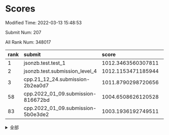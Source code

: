 # Scores

Modified Time: 2022-03-13 15:48:53

Submit Num: 207

All Rank Num: 348017

| rank |               submit               |       score        |       sigma        | pk_num |
| :--- | :--------------------------------- | :----------------- | :----------------- | :----- |
| 1    | jsonzb.test.test_1                 | 1012.3463560307811 | 0.8037929594096275 | 6723   |
| 2    | jsonzb.test.submission_level_4     | 1012.1153471185944 | 0.801259594163002  | 6728   |
| 3    | cpp.21_12_24.submission-2b2ea0d7   | 1011.8790298720656 | 0.7800926081862205 | 6726   |
| 58   | cpp.2022_01_09.submission-816672bd | 1004.6508626120528 | 0.7192410833512021 | 6727   |
| 83   | cpp.2022_01_09.submission-5b0e3de2 | 1003.1936192749511 | 0.7255820421859626 | 6727   |


<details>
<summary>全部</summary>

| rank |                 submit                 |       score        |       sigma        | pk_num |
| :--- | :------------------------------------- | :----------------- | :----------------- | :----- |
| 1    | jsonzb.test.test_1                     | 1012.3463560307811 | 0.8037929594096275 | 6723   |
| 2    | jsonzb.test.submission_level_4         | 1012.1153471185944 | 0.801259594163002  | 6728   |
| 3    | cpp.21_12_24.submission-2b2ea0d7       | 1011.8790298720656 | 0.7800926081862205 | 6726   |
| 4    | gobigger.level_3.submission_level_3_15 | 1011.6271665484498 | 0.7682949229813679 | 6724   |
| 5    | gobigger.level_3.submission_level_3_6  | 1011.4269102749467 | 0.8026904711553777 | 6730   |
| 6    | gobigger.level_3.submission_level_3_16 | 1011.2999862851552 | 0.7586588395377605 | 6726   |
| 7    | gobigger.level_3.submission_level_3_34 | 1011.1898951858379 | 0.7825000510493393 | 6728   |
| 8    | gobigger.level_3.submission_level_3_22 | 1010.87925316892   | 0.7517727574715928 | 6724   |
| 9    | gobigger.level_3.submission_level_3_11 | 1010.8024234569153 | 0.7488667671612531 | 6730   |
| 10   | gobigger.level_3.submission_level_3_30 | 1010.761078732284  | 0.7676233591031904 | 6726   |
| 11   | gobigger.level_3.submission_level_3_27 | 1010.7402328809751 | 0.753211947629533  | 6727   |
| 12   | gobigger.level_3.submission_level_3_26 | 1010.6930872745296 | 0.76947107300107   | 6728   |
| 13   | gobigger.level_3.submission_level_3_48 | 1010.667241958901  | 0.765076876915184  | 6720   |
| 14   | gobigger.level_3.submission_level_3_13 | 1010.5484922900592 | 0.7719780080667633 | 6724   |
| 15   | gobigger.level_3.submission_level_3_0  | 1010.5432574490688 | 0.7722101752105462 | 6721   |
| 16   | gobigger.level_3.submission_level_3_46 | 1010.5104528736935 | 0.7422445450339847 | 6723   |
| 17   | gobigger.level_3.submission_level_3_43 | 1010.4130865178666 | 0.7414092632992149 | 6726   |
| 18   | gobigger.level_3.submission_level_3_20 | 1010.3826143688534 | 0.770484978960973  | 6731   |
| 19   | gobigger.level_3.submission_level_3_19 | 1010.2948184498739 | 0.7590579782385528 | 6724   |
| 20   | gobigger.level_3.submission_level_3_28 | 1010.2619783296269 | 0.7675161823013879 | 6726   |
| 21   | gobigger.level_3.submission_level_3_4  | 1010.2398617518559 | 0.7635508027585962 | 6726   |
| 22   | gobigger.level_3.submission_level_3_39 | 1010.1919897142778 | 0.7799889834247158 | 6720   |
| 23   | gobigger.level_3.submission_level_3_9  | 1010.1804351205982 | 0.7709724830656921 | 6719   |
| 24   | gobigger.level_3.submission_level_3_42 | 1010.1349071995958 | 0.758731892595061  | 6725   |
| 25   | gobigger.level_3.submission_level_3_49 | 1010.1087958460434 | 0.7518590264835995 | 6728   |
| 26   | gobigger.level_3.submission_level_3_33 | 1010.0877942825102 | 0.78399967485737   | 6726   |
| 27   | gobigger.level_3.submission_level_3_7  | 1010.0695206527848 | 0.7521708801209517 | 6720   |
| 28   | gobigger.level_3.submission_level_3_1  | 1010.043705560923  | 0.745376310418091  | 6724   |
| 29   | gobigger.level_3.submission_level_3_29 | 1009.9981765954426 | 0.7562667970004081 | 6724   |
| 30   | gobigger.level_3.submission_level_3_40 | 1009.9831642829004 | 0.7505802801147147 | 6724   |
| 31   | gobigger.level_3.submission_level_3_3  | 1009.9687408255182 | 0.7490061678712046 | 6724   |
| 32   | gobigger.level_3.submission_level_3_38 | 1009.9421333793969 | 0.7560584574540786 | 6721   |
| 33   | gobigger.level_3.submission_level_3_41 | 1009.9368997989629 | 0.7585582089676567 | 6723   |
| 34   | gobigger.level_3.submission_level_3_12 | 1009.7940189302547 | 0.7694920773657175 | 6724   |
| 35   | gobigger.level_3.submission_level_3_17 | 1009.7787719059548 | 0.7499889213544252 | 6729   |
| 36   | gobigger.level_3.submission_level_3_37 | 1009.7159893286121 | 0.7565992305177192 | 6722   |
| 37   | gobigger.level_3.submission_level_3_36 | 1009.7121054396083 | 0.7718265192213412 | 6725   |
| 38   | gobigger.level_3.submission_level_3_25 | 1009.6799805110543 | 0.7672856537826447 | 6727   |
| 39   | gobigger.level_3.submission_level_3_2  | 1009.6237408468064 | 0.7501505694798377 | 6726   |
| 40   | gobigger.level_3.submission_level_3_14 | 1009.5934194125348 | 0.7535307452836747 | 6726   |
| 41   | gobigger.level_3.submission_level_3_21 | 1009.5394190424098 | 0.7483342646565668 | 6726   |
| 42   | gobigger.level_3.submission_level_3_18 | 1009.4903876664754 | 0.7366004482568423 | 6729   |
| 43   | gobigger.level_3.submission_level_3_35 | 1009.4060995535374 | 0.7586939173700439 | 6726   |
| 44   | gobigger.level_3.submission_level_3_10 | 1009.3353311002021 | 0.7474263013227217 | 6728   |
| 45   | gobigger.level_3.submission_level_3_47 | 1009.3270031097915 | 0.7489877696936273 | 6724   |
| 46   | gobigger.level_3.submission_level_3_32 | 1009.2304844308101 | 0.7443408301248602 | 6720   |
| 47   | gobigger.level_3.submission_level_3_44 | 1009.1635831424798 | 0.7436882605479676 | 6724   |
| 48   | gobigger.level_3.submission_level_3_24 | 1009.1318318966821 | 0.737694029987963  | 6725   |
| 49   | gobigger.level_3.submission_level_3_45 | 1008.9991096443202 | 0.7611314346740106 | 6727   |
| 50   | gobigger.level_3.submission_level_3_8  | 1008.9371895977074 | 0.7425741128653415 | 6725   |
| 51   | gobigger.level_3.submission_level_3_23 | 1008.8710447735162 | 0.7511196549312309 | 6727   |
| 52   | gobigger.level_3.submission_level_3_5  | 1008.4831462360128 | 0.7457678975773416 | 6724   |
| 53   | gobigger.level_3.submission_level_3_31 | 1007.938915858109  | 0.7387904136337512 | 6729   |
| 54   | gobigger.level_1.submission_level_1_36 | 1005.1140987639839 | 0.7329616079993149 | 6725   |
| 55   | gobigger.level_1.submission_level_1_21 | 1005.073532682842  | 0.724922125093434  | 6726   |
| 56   | gobigger.level_1.submission_level_1_26 | 1004.7558466034648 | 0.72088663457044   | 6730   |
| 57   | gobigger.level_1.submission_level_1_18 | 1004.6880051312266 | 0.7257659545798303 | 6721   |
| 58   | cpp.2022_01_09.submission-816672bd     | 1004.6508626120528 | 0.7192410833512021 | 6727   |
| 59   | gobigger.level_1.submission_level_1_7  | 1004.4440081227789 | 0.7198802330856858 | 6728   |
| 60   | gobigger.level_1.submission_level_1_8  | 1004.4221337522524 | 0.7215400672084086 | 6725   |
| 61   | gobigger.level_1.submission_level_1_12 | 1004.3612420578706 | 0.7229352377629196 | 6721   |
| 62   | gobigger.level_1.submission_level_1_49 | 1004.293331857454  | 0.7168866236885    | 6723   |
| 63   | gobigger.level_1.submission_level_1_16 | 1004.268460086154  | 0.7226240967841567 | 6723   |
| 64   | gobigger.level_1.submission_level_1_0  | 1004.2229423019695 | 0.7079248054770888 | 6730   |
| 65   | gobigger.level_1.submission_level_1_34 | 1004.1883878978579 | 0.7283860470046589 | 6726   |
| 66   | gobigger.level_1.submission_level_1_45 | 1004.177752921589  | 0.7248909441212555 | 6725   |
| 67   | gobigger.level_1.submission_level_1_2  | 1004.0246071211913 | 0.7082662105590449 | 6727   |
| 68   | gobigger.level_1.submission_level_1_39 | 1003.9314385410945 | 0.7240060570831669 | 6723   |
| 69   | gobigger.level_1.submission_level_1_17 | 1003.805272409077  | 0.7083701201250032 | 6728   |
| 70   | gobigger.level_1.submission_level_1_1  | 1003.8022170918017 | 0.7184572698310295 | 6726   |
| 71   | gobigger.level_1.submission_level_1_11 | 1003.799216820371  | 0.7047494426801185 | 6728   |
| 72   | gobigger.level_1.submission_level_1_28 | 1003.7899467452083 | 0.7087367125693909 | 6729   |
| 73   | gobigger.level_1.submission_level_1_29 | 1003.784426578515  | 0.727855548425457  | 6721   |
| 74   | gobigger.level_1.submission_level_1_13 | 1003.7390192393708 | 0.7098746789281285 | 6726   |
| 75   | gobigger.level_1.submission_level_1_43 | 1003.7313580541031 | 0.7160892053163392 | 6729   |
| 76   | gobigger.level_1.submission_level_1_4  | 1003.6959794012167 | 0.7132530451528868 | 6720   |
| 77   | gobigger.level_1.submission_level_1_31 | 1003.6768291989611 | 0.7162371445740723 | 6725   |
| 78   | gobigger.level_1.submission_level_1_32 | 1003.5356260966155 | 0.7193743329975998 | 6721   |
| 79   | gobigger.level_1.submission_level_1_9  | 1003.4291728739522 | 0.7201523203635268 | 6726   |
| 80   | gobigger.level_1.submission_level_1_40 | 1003.3143313004584 | 0.7172537915113744 | 6727   |
| 81   | gobigger.level_1.submission_level_1_41 | 1003.3127203591578 | 0.7111198082519918 | 6728   |
| 82   | gobigger.level_1.submission_level_1_46 | 1003.2185546831868 | 0.7039179831128627 | 6723   |
| 83   | cpp.2022_01_09.submission-5b0e3de2     | 1003.1936192749511 | 0.7255820421859626 | 6727   |
| 84   | gobigger.level_1.submission_level_1_48 | 1003.1816666327398 | 0.7175679314792023 | 6726   |
| 85   | gobigger.level_1.submission_level_1_44 | 1003.1434344627145 | 0.717616327557598  | 6726   |
| 86   | gobigger.level_1.submission_level_1_20 | 1003.1109009198804 | 0.7039779527405726 | 6725   |
| 87   | gobigger.level_1.submission_level_1_23 | 1003.0773634443357 | 0.7051662137546725 | 6728   |
| 88   | gobigger.level_1.submission_level_1_47 | 1003.0131717056469 | 0.723162798843668  | 6725   |
| 89   | gobigger.level_1.submission_level_1_5  | 1002.9898289554864 | 0.7187752598695021 | 6727   |
| 90   | gobigger.level_1.submission_level_1_6  | 1002.7736589832083 | 0.7103274819518528 | 6728   |
| 91   | gobigger.level_1.submission_level_1_19 | 1002.7724326295601 | 0.7167220210457366 | 6723   |
| 92   | gobigger.level_1.submission_level_1_15 | 1002.713809664762  | 0.7091037383972906 | 6725   |
| 93   | gobigger.level_1.submission_level_1_22 | 1002.6947679243435 | 0.720251483057391  | 6722   |
| 94   | gobigger.level_1.submission_level_1_33 | 1002.6872193296983 | 0.7015919989310239 | 6725   |
| 95   | gobigger.level_1.submission_level_1_24 | 1002.6586439617108 | 0.7221725319966038 | 6722   |
| 96   | gobigger.level_1.submission_level_1_25 | 1002.6494348312724 | 0.7206227374953762 | 6725   |
| 97   | gobigger.level_1.submission_level_1_35 | 1002.6417998561174 | 0.7270939802821248 | 6723   |
| 98   | gobigger.level_1.submission_level_1_38 | 1002.6053032629867 | 0.7115398262175282 | 6723   |
| 99   | gobigger.level_1.submission_level_1_3  | 1002.5318369642611 | 0.7237595822611597 | 6726   |
| 100  | gobigger.level_1.submission_level_1_10 | 1002.23536671899   | 0.7070616787775729 | 6725   |
| 101  | gobigger.level_1.submission_level_1_42 | 1001.9949467770529 | 0.7015810769056435 | 6725   |
| 102  | gobigger.level_1.submission_level_1_27 | 1001.7684153734559 | 0.7202786187654233 | 6724   |
| 103  | gobigger.level_1.submission_level_1_14 | 1001.7348860953299 | 0.7226661780209683 | 6726   |
| 104  | gobigger.level_1.submission_level_1_30 | 1001.6270003456859 | 0.7116525672226465 | 6724   |
| 105  | gobigger.level_1.submission_level_1_37 | 1001.6038717675096 | 0.7059405760043435 | 6723   |
| 106  | gobigger.random.submission_random_29   | 997.339813267455   | 0.7035334816584192 | 6728   |
| 107  | gobigger.random.submission_random_45   | 997.0853036841853  | 0.7226679563514119 | 6723   |
| 108  | gobigger.random.submission_random_23   | 997.0851243940485  | 0.7065069299676139 | 6729   |
| 109  | gobigger.random.submission_random_15   | 997.080456061307   | 0.7079902703129793 | 6722   |
| 110  | gobigger.random.submission_random_2    | 997.0116888617508  | 0.7209862022902123 | 6730   |
| 111  | gobigger.random.submission_random_18   | 996.7952208044885  | 0.7018384361302945 | 6722   |
| 112  | gobigger.random.submission_random_26   | 996.7886995502394  | 0.7152784492681132 | 6724   |
| 113  | gobigger.random.submission_random_47   | 996.6442827694103  | 0.716193511586131  | 6726   |
| 114  | gobigger.random.submission_random_9    | 996.5256816496495  | 0.7004272407953236 | 6721   |
| 115  | gobigger.random.submission_random_0    | 996.4598658500579  | 0.7127480442086697 | 6729   |
| 116  | gobigger.random.submission_random_24   | 996.3863171175107  | 0.7111203237441731 | 6727   |
| 117  | gobigger.random.submission_random_40   | 996.3529862955326  | 0.716359219863151  | 6724   |
| 118  | gobigger.random.submission_random_42   | 996.3159759950521  | 0.7036420592373412 | 6726   |
| 119  | gobigger.random.submission_random_19   | 996.3044970553406  | 0.706743755681518  | 6722   |
| 120  | gobigger.random.submission_random_10   | 996.290300736216   | 0.7122400094554311 | 6722   |
| 121  | gobigger.random.submission_random_44   | 996.2816111578844  | 0.7114484333312567 | 6724   |
| 122  | gobigger.random.submission_random_37   | 996.2767057072128  | 0.7035705335416513 | 6725   |
| 123  | gobigger.random.submission_random_14   | 996.2709727081909  | 0.7038197559730828 | 6720   |
| 124  | gobigger.random.submission_random_25   | 996.2524365233078  | 0.7060953937911715 | 6726   |
| 125  | gobigger.random.submission_random_6    | 996.2296684830825  | 0.7212585171553242 | 6726   |
| 126  | gobigger.random.submission_random_39   | 996.2150181463459  | 0.7164088627345859 | 6725   |
| 127  | gobigger.random.submission_random_43   | 996.2100821892977  | 0.7067712094536646 | 6729   |
| 128  | gobigger.random.submission_random_11   | 996.2088263535629  | 0.7118402228205015 | 6722   |
| 129  | gobigger.random.submission_random_36   | 996.1862359611995  | 0.7104696235752888 | 6730   |
| 130  | gobigger.random.submission_random_38   | 996.1751850496609  | 0.7130436314600572 | 6732   |
| 131  | gobigger.random.submission_random_12   | 996.0079950906988  | 0.7072526834566173 | 6725   |
| 132  | gobigger.random.submission_random_21   | 995.9728435917317  | 0.7234999412049876 | 6725   |
| 133  | gobigger.random.submission_random_28   | 995.9689163500032  | 0.7118779638974119 | 6725   |
| 134  | gobigger.random.submission_random_3    | 995.9311827128679  | 0.7062521137747843 | 6723   |
| 135  | gobigger.random.submission_random_30   | 995.9171643313773  | 0.7057219582769197 | 6724   |
| 136  | gobigger.random.submission_random_5    | 995.909663232199   | 0.6988959695230277 | 6721   |
| 137  | gobigger.random.submission_random_17   | 995.8964000478084  | 0.698989182505933  | 6730   |
| 138  | gobigger.random.submission_random_49   | 995.8399383426056  | 0.7082096857066438 | 6723   |
| 139  | gobigger.random.submission_random_4    | 995.7617757102552  | 0.7191841672096915 | 6726   |
| 140  | gobigger.random.submission_random_32   | 995.7149358593795  | 0.7044482431207042 | 6724   |
| 141  | gobigger.random.submission_random_13   | 995.6528416334382  | 0.7203368845639746 | 6727   |
| 142  | gobigger.random.submission_random_27   | 995.6351735370912  | 0.7108402723628582 | 6728   |
| 143  | gobigger.random.submission_random_31   | 995.63409020988    | 0.708633848975766  | 6722   |
| 144  | gobigger.random.submission_random_41   | 995.6255448792906  | 0.7238354210457475 | 6727   |
| 145  | gobigger.random.submission_random_1    | 995.591133776963   | 0.7195531732830265 | 6725   |
| 146  | gobigger.random.submission_random_46   | 995.4047083017275  | 0.6976181818392034 | 6726   |
| 147  | gobigger.random.submission_random_16   | 995.3321890218699  | 0.704466125318077  | 6721   |
| 148  | gobigger.random.submission_random_48   | 995.3006616726913  | 0.7267618785834039 | 6721   |
| 149  | gobigger.random.submission_random_33   | 995.1960794124228  | 0.7134368037929797 | 6724   |
| 150  | gobigger.random.submission_random_20   | 995.1615876452172  | 0.7023313940531611 | 6729   |
| 151  | gobigger.random.submission_random_35   | 995.0988941793006  | 0.717406636870345  | 6727   |
| 152  | gobigger.random.submission_random_34   | 995.0946031142057  | 0.7358738243081108 | 6727   |
| 153  | gobigger.random.submission_random_8    | 994.8913602299141  | 0.7195946843463018 | 6723   |
| 154  | gobigger.random.submission_random_7    | 994.7004807875396  | 0.7119390552860341 | 6728   |
| 155  | gobigger.level_2.submission_level_2_10 | 994.3294436757802  | 0.7465226797248374 | 6723   |
| 156  | gobigger.random.submission_random_22   | 994.2686123041092  | 0.7219378835148137 | 6729   |
| 157  | gobigger.level_2.submission_level_2_46 | 993.8102684538609  | 0.7331900904373118 | 6724   |
| 158  | gobigger.level_2.submission_level_2_11 | 993.7427324233631  | 0.7409793361577377 | 6721   |
| 159  | gobigger.level_2.submission_level_2_5  | 993.690698686073   | 0.7397614492981227 | 6727   |
| 160  | gobigger.level_2.submission_level_2_48 | 993.5927189476977  | 0.7327903602526034 | 6721   |
| 161  | gobigger.level_2.submission_level_2_34 | 993.450226851884   | 0.7322193050437877 | 6722   |
| 162  | gobigger.level_2.submission_level_2_45 | 993.4355348024563  | 0.749334794554815  | 6724   |
| 163  | gobigger.level_2.submission_level_2_40 | 993.1707087382279  | 0.7408015686994626 | 6723   |
| 164  | gobigger.level_2.submission_level_2_25 | 992.9657110433634  | 0.7410325361478654 | 6727   |
| 165  | gobigger.level_2.submission_level_2_4  | 992.9525801662871  | 0.7372955725953155 | 6722   |
| 166  | gobigger.level_2.submission_level_2_8  | 992.8897247580477  | 0.747375942964816  | 6728   |
| 167  | gobigger.level_2.submission_level_2_38 | 992.8322151144229  | 0.7472883641474815 | 6731   |
| 168  | gobigger.level_2.submission_level_2_21 | 992.7685411786803  | 0.7374060091438236 | 6727   |
| 169  | gobigger.level_2.submission_level_2_33 | 992.7273570933972  | 0.7574357678289944 | 6719   |
| 170  | gobigger.level_2.submission_level_2_28 | 992.7157285739215  | 0.725880300474115  | 6721   |
| 171  | gobigger.level_2.submission_level_2_43 | 992.6880127657929  | 0.7400086293216158 | 6723   |
| 172  | gobigger.level_2.submission_level_2_9  | 992.5870143183176  | 0.7469375247796811 | 6724   |
| 173  | gobigger.level_2.submission_level_2_16 | 992.5275176093628  | 0.7268376437194298 | 6729   |
| 174  | gobigger.level_2.submission_level_2_37 | 992.523016320891   | 0.7374343141374377 | 6723   |
| 175  | gobigger.level_2.submission_level_2_35 | 992.511661802911   | 0.7603192056014059 | 6725   |
| 176  | gobigger.level_2.submission_level_2_22 | 992.428235003718   | 0.7435799315557441 | 6726   |
| 177  | gobigger.level_2.submission_level_2_14 | 992.3910676280688  | 0.7479936900390156 | 6730   |
| 178  | gobigger.level_2.submission_level_2_2  | 992.3233843512174  | 0.7334145252541717 | 6722   |
| 179  | gobigger.level_2.submission_level_2_26 | 992.3044324235092  | 0.7379540962681702 | 6723   |
| 180  | gobigger.level_2.submission_level_2_41 | 992.1530517034678  | 0.7543537647878628 | 6725   |
| 181  | gobigger.level_2.submission_level_2_42 | 992.1474131285642  | 0.7419413963510413 | 6722   |
| 182  | gobigger.level_2.submission_level_2_3  | 992.0698226310909  | 0.7649489551933912 | 6726   |
| 183  | gobigger.level_2.submission_level_2_24 | 992.0360795030819  | 0.7498405829148459 | 6726   |
| 184  | gobigger.level_2.submission_level_2_23 | 992.0052954937445  | 0.7607245022721346 | 6723   |
| 185  | gobigger.level_2.submission_level_2_31 | 991.9700382205265  | 0.7335790887471871 | 6723   |
| 186  | gobigger.level_2.submission_level_2_32 | 991.9141713319611  | 0.7257918970689403 | 6726   |
| 187  | gobigger.level_2.submission_level_2_12 | 991.7340764254504  | 0.7568270458426202 | 6728   |
| 188  | gobigger.level_2.submission_level_2_6  | 991.728034249373   | 0.7640388163755861 | 6724   |
| 189  | gobigger.level_2.submission_level_2_15 | 991.6969480377696  | 0.7500503900957376 | 6723   |
| 190  | gobigger.level_2.submission_level_2_0  | 991.6706763101788  | 0.7366590961900573 | 6725   |
| 191  | gobigger.level_2.submission_level_2_19 | 991.6427433541896  | 0.7496716705400659 | 6731   |
| 192  | gobigger.level_2.submission_level_2_17 | 991.3641243569288  | 0.7415636324591474 | 6727   |
| 193  | gobigger.level_2.submission_level_2_7  | 991.3248180431963  | 0.748270372352081  | 6726   |
| 194  | gobigger.level_2.submission_level_2_49 | 991.0551180320398  | 0.7575660689036535 | 6727   |
| 195  | gobigger.level_2.submission_level_2_39 | 991.0398253479968  | 0.7504872292090756 | 6722   |
| 196  | gobigger.level_2.submission_level_2_29 | 990.9178797552398  | 0.7769080475179535 | 6723   |
| 197  | gobigger.level_2.submission_level_2_47 | 990.8889932730517  | 0.7481075296447728 | 6722   |
| 198  | gobigger.level_2.submission_level_2_30 | 990.7288623891227  | 0.7558150640465393 | 6722   |
| 199  | gobigger.level_2.submission_level_2_1  | 990.6549580751805  | 0.7780632570450622 | 6728   |
| 200  | gobigger.level_2.submission_level_2_18 | 990.6504738162286  | 0.7640432872873656 | 6723   |
| 201  | gobigger.level_2.submission_level_2_13 | 990.4939854868073  | 0.7664291682066532 | 6721   |
| 202  | gobigger.level_2.submission_level_2_36 | 990.1195780597625  | 0.7691855733956803 | 6719   |
| 203  | gobigger.level_2.submission_level_2_27 | 989.8514563575378  | 0.7882274635777591 | 6720   |
| 204  | gobigger.level_2.submission_level_2_20 | 989.6978434969507  | 0.7876220327568689 | 6721   |
| 205  | gobigger.level_2.submission_level_2_44 | 989.3696143938338  | 0.7784844622081921 | 6725   |
| 206  | gobigger.none.submission_none_1        | 976.282756728671   | 1.4139690263346372 | 6725   |
| 207  | gobigger.none.submission_none_0        | 975.7580152517511  | 1.5099308299034113 | 6727   |

</details>